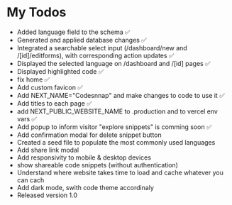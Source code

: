 # My Todos

- Added language field to the schema ✅
- Generated and applied database changes ✅
- Integrated a searchable select input (/dashboard/new and /[id]/editforms), with corresponding action updates ✅
- Displayed the selected language on /dashboard and /[id] pages ✅
- Displayed highlighted code ✅
- fix home ✅
- Add custom favicon ✅
- Add NEXT_NAME="Codesnnap" and make changes to code to use it ✅
- Add titles to each page ✅
- add NEXT_PUBLIC_WEBSITE_NAME to .production and to vercel env vars ✅
- Add popup to inform visitor "explore snippets" is comming soon ✅
- Add confirmation modal for delete snippet button
- Created a seed file to populate the most commonly used languages
- Add share link modal
- Add responsivity to mobile & desktop devices
- show shareable code snippets (without authentication)
- Understand where website takes time to load and cache whatever you can cach
- Add dark mode, swith code theme accordinaly
- Released version 1.0

